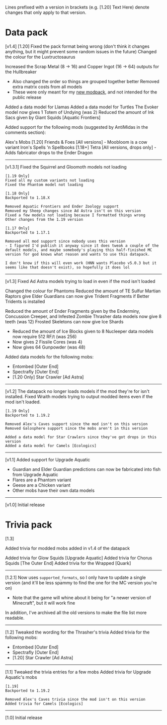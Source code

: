 Lines prefixed with a version in brackets (e.g. [1.20] Text Here) denote changes that only apply to that version.

# Data pack

[v1.4]
[1.20] Fixed the pack format being wrong (don't think it changes anything, but it might prevent some random issues in the future)
Changed the colour for the Luxtructosaurus

Increased the Scrap Metal (8 -> 16) and Copper Ingot (16 -> 64) outputs for the Hullbreaker
- Also changed the order so things are grouped together better
Removed extra matrix costs from all models
- These were only meant for my [new modpack](https://www.curseforge.com/minecraft/modpacks/hi-tech-revolution), and not intended for the public release

Added a data model for Llamas
Added a data model for Turtles
The Evoker model now gives 1 Totem of Undying (was 2)
Reduced the amount of Ink Sacs given by Giant Squids [Aquatic Frontiers]

Added support for the following mods (suggested by AntiMidas in the comments section):

Alex's Mobs [1.20]
Friends & Foes [All versions] - Moobloom is a cow variant
Iron's Spells 'n Spellbooks [1.18+]
Tetra [All versions, drops only] - Adds fabricator drops to the Ender Dragon

--------------------
[v1.3.1]
Fixed the Squirrel and Gloomoth models not loading

	[1.19 Only]
	Fixed all my custom variants not loading
	Fixed the Phantom model not loading

	[1.18 Only]
	Backported to 1.18.X

	Removed Aquatic Frontiers and Ender Zoology support
	Removed my Sheep changes since Ad Astra isn't on this version
	Fixed a few models not loading because I formatted things wrong
	Other changes from the 1.19 version

	[1.17 Only]
	Backported to 1.17.1

	Removed all mod support since nobody uses this version
	- I figured I'd publish it anyway since it does tweak a couple of the default models, and maybe somebody's playing this half-finished MC version for god knows what reason and wants to use this datapack.

	I don't know if this will even work (HNN wants Placebo v5.0.3 but it seems like that doesn't exist), so hopefully it does lol

--------------------
[v1.3]
Fixed Ad Astra models trying to load in even if the mod isn't loaded

Changed the colour for Phantoms
Reduced the amount of TE Sulfur Martian Raptors give
Elder Guardians can now give Trident Fragments if Better Tridents is installed

Reduced the amount of Ender Fragments given by the Enderminy, Concussion Creeper, and Infested Zombie
Thrasher data models now give 8 teeth (was 12)
Frosted Skeletons can now give Ice Shards
- Reduced the amount of Ice Blocks given to 8
Nucleeper data models now require 512 RF/t (was 256)
- Now gives 2 Fissile Cores (was 4)
- Now gives 64 Gunpowder (was 48)

Added data models for the following mobs:
- Entombed [Outer End]
- Spectrafly [Outer End]
- [1.20 Only] Star Crawler [Ad Astra]


--------------------
[v1.2]
The datapack no longer loads models if the mod they're for isn't installed.
Fixed Wraith models trying to output modded items even if the mod isn't loaded.

	[1.19 Only]
	Backported to 1.19.2

	Removed Alex's Caves support since the mod isn't on this version
	Removed Galosphere support since the mobs aren't in this version

	Added a data model for Star Crawlers since they've got drops in this version
	Added a data model for Camels [Ecologics]


--------------------
[v1.1]
Added support for Upgrade Aquatic
- Guardian and Elder Guardian predictions can now be fabricated into fish from Upgrade Aquatic
- Flares are a Phantom variant
- Geese are a Chicken variant
- Other mobs have their own data models


--------------------
[v1.0] 
Initial release





# Trivia pack

[1.3]

Added trivia for modded mobs added in v1.4 of the datapack

Added trivia for Glow Squids [Upgrade Aquatic]
Added trivia for Chorus Squids [The Outer End] 
Added trivia for the Wrapped [Quark] 

--------------------
[1.2.1]
Now uses `supported_formats`, so I only have to update a single version (and it'll be less spammy to find the one for the MC version you're on)
- Note that the game will whine about it being for "a newer version of Minecraft", but it will work fine

In addition, I've archived all the old versions to make the file list more readable.

--------------------
[1.2]
Tweaked the wording for the Thrasher's trivia
Added trivia for the following mobs:
- Entombed [Outer End]
- Spectrafly [Outer End]
- [1.20] Star Crawler [Ad Astra]


--------------------
[1.1]
Tweaked the trivia entries for a few mobs
Added trivia for Upgrade Aquatic's mobs

	[1.19]
	Backported to 1.19.2

	Removed Alex's Caves trivia since the mod isn't on this version
	Added trivia for Camels [Ecologics]


--------------------
[1.0] 
Initial release